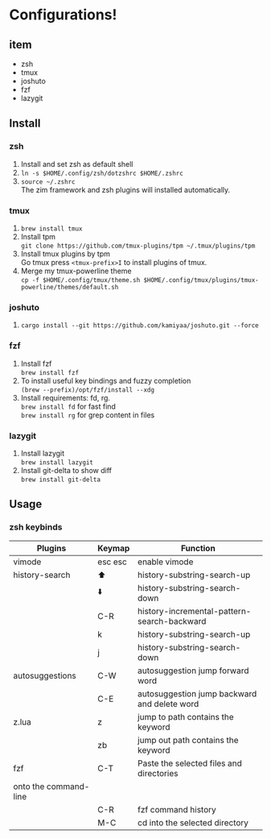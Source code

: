 # Configurations!

## item
- zsh
- tmux
- joshuto
- fzf
- lazygit

## Install

### zsh
1. Install and set zsh as default shell
2. `ln -s $HOME/.config/zsh/dotzshrc $HOME/.zshrc`
3. `source ~/.zshrc`  
  The zim framework and zsh plugins will installed automatically.

### tmux
1. `brew install tmux`
2. Install tpm  
  `git clone https://github.com/tmux-plugins/tpm ~/.tmux/plugins/tpm`
3. Install tmux plugins by tpm  
  Go tmux press `<tmux-prefix>I` to install plugins of tmux.
4. Merge my tmux-powerline theme  
  `cp -f $HOME/.config/tmux/theme.sh $HOME/.config/tmux/plugins/tmux-powerline/themes/default.sh`

### joshuto
1. `cargo install --git https://github.com/kamiyaa/joshuto.git --force`

### fzf
1. Install fzf  
  `brew install fzf`
2. To install useful key bindings and fuzzy completion  
  `(brew --prefix)/opt/fzf/install --xdg`
3. Install requirements: fd, rg.  
  `brew install fd` for fast find  
  `brew install rg` for grep content in files  

### lazygit
1. Install lazygit  
  `brew install lazygit`
2. Install git-delta to show diff  
  `brew install git-delta`

## Usage

### zsh keybinds

| Plugins         | Keymap       | Function                                     |
|-----------------|--------------|----------------------------------------------|
| vimode          | esc esc      | enable vimode                                |
| history-search  | :arrow_up:   | history-substring-search-up                  |
|                 | :arrow_down: | history-substring-search-down                |
|                 | C-R          | history-incremental-pattern-search-backward  |
|                 | <VImode> k   | history-substring-search-up                  |
|                 | <VImode> j   | history-substring-search-down                |
| autosuggestions | C-W          | autosuggestion jump forward word             |
|                 | C-E          | autosuggestion jump backward and delete word |
| z.lua           | z <keyword>  | jump to path contains the keyword            |
|                 | zb <keyword> | jump out path contains the keyword           |
| fzf             | C-T          | Paste the selected files and directories
                                   onto the command-line                        |
|                 | C-R          | fzf command history                          |
|                 | M-C          | cd into the selected directory               |
